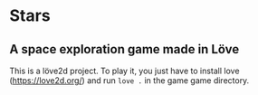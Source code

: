 # Stars
## A space exploration game made in Löve
This is a löve2d project. To play it, you just have to install love (https://love2d.org/) and run `love .` in the game game directory.
